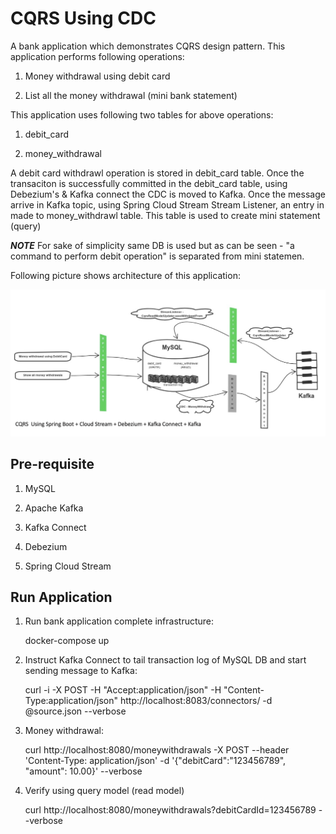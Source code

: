 # CQRS Using CDC
A bank application which demonstrates CQRS design pattern. This application performs following operations:

1. Money withdrawal using debit card

2. List all the money withdrawal (mini bank statement)

This application uses following two tables for above operations:

1. debit_card

2. money_withdrawal

A debit card withdrawl operation is stored in debit_card table. Once the transaciton is successfully committed in the debit_card table, using Debezium's & Kafka connect the CDC is moved to Kafka. Once the message arrive in Kafka topic, using Spring Cloud Stream Stream Listener, an entry in made to money_withdrawl table. This table is used to create mini statement (query)

**_NOTE_** For sake of simplicity same DB is used but as can be seen - "a command to perform debit operation" is separated from mini statemen.


Following picture shows architecture of this application:

![alt text](./CQRSWithCDC.png)


## Pre-requisite

1. MySQL

2. Apache Kafka

3. Kafka Connect

4. Debezium

5. Spring Cloud Stream


## Run Application

1. Run bank application complete infrastructure:

    docker-compose up

2. Instruct Kafka Connect to tail transaction log of MySQL DB  and start sending message to Kafka:

    curl -i -X POST -H "Accept:application/json" -H  "Content-Type:application/json" http://localhost:8083/connectors/ -d @source.json --verbose

3. Money withdrawal:

    curl http://localhost:8080/moneywithdrawals -X POST --header 'Content-Type: application/json' -d '{"debitCard":"123456789", "amount": 10.00}' --verbose

4. Verify using query model (read model)

    curl http://localhost:8080/moneywithdrawals?debitCardId=123456789 --verbose